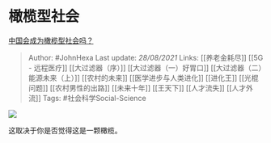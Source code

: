 # 橄榄型社会
[中国会成为橄榄型社会吗？](https://www.zhihu.com/question/318453539/answer/2088288762)

> Author: #JohnHexa 
Last update: *28/08/2021* 
Links: [[养老金耗尽]] [[5G - 远程医疗]] [[大过滤器（序）]] [[大过滤器（一）好胃口]] [[大过滤器（二）能源未来（上）]] [[农村的未来]] [[医学进步与人类进化]] [[进化王]] [[光棍问题]] [[农村男性的出路]] [[未来十年]] [[王天下]] [[人才流失]] [[人才外流]]
Tags: #社会科学Social-Science  


![](https://pic3.zhimg.com/50/v2-e5ce018359a9ee2f321cbadca4dbb046_720w.jpg?source=1940ef5c)

这取决于你是否觉得这是一颗橄榄。